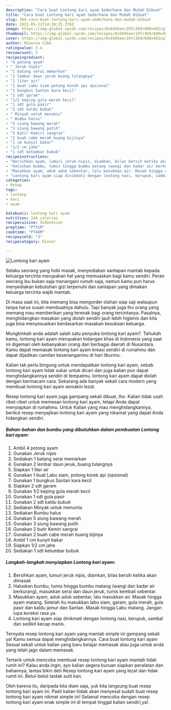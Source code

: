 ```yaml
---
description: "Cara buat Lontong kari ayam Sederhana dan Mudah Dibuat"
title: "Cara buat Lontong kari ayam Sederhana dan Mudah Dibuat"
slug: 364-cara-buat-lontong-kari-ayam-sederhana-dan-mudah-dibuat
date: 2021-05-21T14:38:25.376Z
image: https://img-global.cpcdn.com/recipes/8c6945eec19fc3b9/680x482cq70/lontong-kari-ayam-foto-resep-utama.jpg
thumbnail: https://img-global.cpcdn.com/recipes/8c6945eec19fc3b9/680x482cq70/lontong-kari-ayam-foto-resep-utama.jpg
cover: https://img-global.cpcdn.com/recipes/8c6945eec19fc3b9/680x482cq70/lontong-kari-ayam-foto-resep-utama.jpg
author: Minerva Cobb
ratingvalue: 3.4
reviewcount: 3
recipeingredient:
- "4 potong ayam"
- " Jeruk nipis"
- "1 batang serai memarkan"
- "2 lembar daun jeruk buang tulangnya"
- "1 liter air"
- "1 buat Labu siam potong korek api opsional"
- "1 bungkus Santan kara kecil"
- "2 sdt garam"
- "1/2 keping gula merah kecil"
- "1 sdt gula pasir"
- "2 sdt kaldu bubuk"
- " Minyak untuk menumis"
- " Bumbu halus"
- "5 siung bawang merah"
- "3 siung bawang putih"
- "2 butir Kemiri sangrai"
- "2 buah cabe merah buang bijinya"
- "1 cm kunyit bakar"
- "1/2 cm jahe"
- "1 sdt ketumbar bubuk"
recipeinstructions:
- "Bersihkan ayam, lumuri jeruk nipis, diamkan, bilas bersih ketika akan dimasak"
- "Haluskan bumbu, tumis hingga bumbu matang (wangi dan kadar air berkurang), masukkan serai dan daun jeruk, tumis kembali sebentar."
- "Masukkan ayam, aduk aduk sebentar, lalu masukkan air. Masak hingga ayam matang. Setelah itu masukkan labu siam, garam, gula merah, gula pasir dan kaldu jamur dan Santan. Masak hingga Labu matang. Jangan lupa koreksi rasa ya."
- "Lontong kari ayam siap dinikmati dengan lontong nasi, kerupuk, sambal dan sedikit kecap manis."
categories:
- Resep
tags:
- lontong
- kari
- ayam

katakunci: lontong kari ayam 
nutrition: 244 calories
recipecuisine: Indonesian
preptime: "PT31M"
cooktime: "PT46M"
recipeyield: "3"
recipecategory: Dinner

---
```



![Lontong kari ayam](https://img-global.cpcdn.com/recipes/8c6945eec19fc3b9/680x482cq70/lontong-kari-ayam-foto-resep-utama.jpg)

Selaku seorang yang hobi masak, menyediakan santapan mantab kepada keluarga tercinta merupakan hal yang memuaskan bagi kamu sendiri. Peran seorang ibu bukan saja menangani rumah saja, namun kamu pun harus menyediakan kebutuhan gizi terpenuhi dan santapan yang dimakan keluarga tercinta wajib mantab.

Di masa  saat ini, kita memang bisa mengorder olahan siap saji walaupun tanpa harus susah membuatnya dahulu. Tapi banyak juga lho orang yang memang mau memberikan yang terenak bagi orang tercintanya. Pasalnya, menghidangkan masakan yang diolah sendiri jauh lebih higienis dan kita juga bisa menyesuaikan berdasarkan masakan kesukaan keluarga. 



Mungkinkah anda adalah salah satu penyuka lontong kari ayam?. Tahukah kamu, lontong kari ayam merupakan hidangan khas di Indonesia yang saat ini digemari oleh kebanyakan orang dari berbagai daerah di Nusantara. Kamu dapat memasak lontong kari ayam kreasi sendiri di rumahmu dan dapat dijadikan camilan kesenanganmu di hari liburmu.

Kalian tak perlu bingung untuk mendapatkan lontong kari ayam, sebab lontong kari ayam tidak sukar untuk dicari dan juga kalian pun dapat menghidangkannya sendiri di tempatmu. lontong kari ayam dapat diolah dengan bermacam cara. Sekarang ada banyak sekali cara modern yang membuat lontong kari ayam semakin lezat.

Resep lontong kari ayam juga gampang sekali dibuat, lho. Kalian tidak usah ribet-ribet untuk memesan lontong kari ayam, tetapi Anda dapat menyiapkan di rumahmu. Untuk Kalian yang mau menghidangkannya, berikut resep menyajikan lontong kari ayam yang nikamat yang dapat Anda hidangkan sendiri.

<!--inarticleads1-->

##### Bahan-bahan dan bumbu yang dibutuhkan dalam pembuatan Lontong kari ayam:

1. Ambil 4 potong ayam
1. Gunakan  Jeruk nipis
1. Sediakan 1 batang serai memarkan
1. Gunakan 2 lembar daun jeruk, buang tulangnya
1. Siapkan 1 liter air
1. Gunakan 1 buat Labu siam, potong korek api (opsional)
1. Gunakan 1 bungkus Santan kara kecil
1. Siapkan 2 sdt garam
1. Gunakan 1/2 keping gula merah kecil
1. Gunakan 1 sdt gula pasir
1. Gunakan 2 sdt kaldu bubuk
1. Sediakan  Minyak untuk menumis
1. Sediakan  Bumbu halus
1. Gunakan 5 siung bawang merah
1. Gunakan 3 siung bawang putih
1. Gunakan 2 butir Kemiri sangrai
1. Gunakan 2 buah cabe merah buang bijinya
1. Ambil 1 cm kunyit bakar
1. Siapkan 1/2 cm jahe
1. Sediakan 1 sdt ketumbar bubuk




<!--inarticleads2-->

##### Langkah-langkah menyiapkan Lontong kari ayam:

1. Bersihkan ayam, lumuri jeruk nipis, diamkan, bilas bersih ketika akan dimasak
1. Haluskan bumbu, tumis hingga bumbu matang (wangi dan kadar air berkurang), masukkan serai dan daun jeruk, tumis kembali sebentar.
1. Masukkan ayam, aduk aduk sebentar, lalu masukkan air. Masak hingga ayam matang. Setelah itu masukkan labu siam, garam, gula merah, gula pasir dan kaldu jamur dan Santan. Masak hingga Labu matang. Jangan lupa koreksi rasa ya.
1. Lontong kari ayam siap dinikmati dengan lontong nasi, kerupuk, sambal dan sedikit kecap manis.




Ternyata resep lontong kari ayam yang mantab simple ini gampang sekali ya! Kamu semua dapat menghidangkannya. Cara buat lontong kari ayam Sesuai sekali untuk kalian yang baru belajar memasak atau juga untuk anda yang telah jago dalam memasak.

Tertarik untuk mencoba membuat resep lontong kari ayam mantab tidak rumit ini? Kalau anda ingin, ayo kalian segera buruan siapkan peralatan dan bahannya, lantas bikin deh Resep lontong kari ayam yang lezat dan tidak rumit ini. Betul-betul taidak sulit kan. 

Oleh karena itu, daripada kita diam saja, yuk kita langsung buat resep lontong kari ayam ini. Pasti kalian tiidak akan menyesal sudah buat resep lontong kari ayam nikmat simple ini! Selamat mencoba dengan resep lontong kari ayam enak simple ini di tempat tinggal kalian sendiri,ya!.

